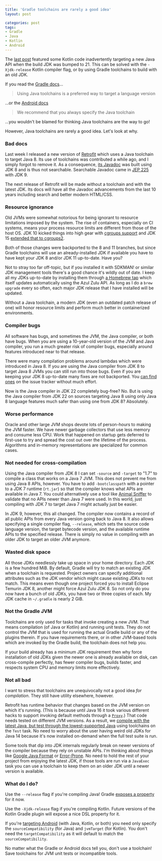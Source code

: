 ```yaml
---
title: 'Gradle toolchains are rarely a good idea'
layout: post

categories: post
tags:
- Gradle
- Java
- Kotlin
- Android
---
```


The [last post](/kotlins-jdk-release-compatibility-flag/) featured some Kotlin code inadvertently targeting a new Java API when the build JDK was bumped to 21. This can be solved with the `-Xjdk-release` Kotlin compiler flag, or by using Gradle toolchains to build with an old JDK.

If you read the [Gradle docs](https://docs.gradle.org/current/userguide/building_java_projects.html#sec:java_cross_compilation)...

> Using Java toolchains is a preferred way to target a language version

...or the [Android docs](https://developer.android.com/build/jdks#toolchain)

> We recommend that you always specify the Java toolchain

...you wouldn't be blamed for thinking Java toolchains are the way to go!

However, Java toolchains are rarely a good idea. Let's look at why.

### Bad docs

Last week I released a new version of [Retrofit](https://github.com/square/retrofit) which uses a Java toolchain to target Java 8. Its use of toolchains was contributed a while ago, and I simply forgot to remove it. As a consequence, [its Javadoc](https://square.github.io/retrofit/2.x/retrofit/) was built using JDK 8 and is thus not searchable. Searchable Javadoc came in [JEP 225](https://openjdk.org/jeps/225) with JDK 9.

The next release of Retrofit will be made without a toolchain and with the latest JDK. Its docs will have all the Javadoc advancements from the last 10 years including search and better modern HTML/CSS.

### Resource ignorance

Old JVMs were somewhat notorious for being ignorant to resource limitations imposed by the system. The rise of containers, especially on CI systems, means your process resource limits are different from those of the host OS. JDK 10 kicked things into high gear with [cgroups support](https://bugs.openjdk.org/browse/JDK-8146115) and JDK 15 [extended that to cgroups2](https://bugs.openjdk.org/browse/JDK-8230305).

Both of those changes were backported to the 8 and 11 branches, but since Gradle toolchains will use an already-installed JDK if available you have to have kept your JDK 8 and/or JDK 11 up-to-date. Have you?

Not to stray too far off-topic, but if you installed it with SDKMAN! or similar JDK management tools there's a good chance it's wildly out of date. I keep all my JDKs up-to-date by installing them through [a Homebrew tap](https://github.com/mdogan/homebrew-zulu) which itself updates automatically using the Azul Zulu API. As long as I do a `brew upgrade` every so often, each major JDK release that I have installed will be updated.

Without a Java toolchain, a modern JDK (even an outdated patch release of one) will honor resource limits and perform much better in containerized environments.

### Compiler bugs

All software has bugs, and sometimes the JVM, the Java compiler, or both have bugs. When you are using a 10-year-old version of the JVM and Java compiler, you run a much greater risk of compiler bugs, especially around features introduced near to that release.

There were many compilation problems around lambdas which were introduced in Java 8. If you are using the Java compiler from JDK 8 to target Java 8 JVMs you can still run into those bugs. Even if you are keeping your JDK 8 up-to-date many fixes are not backported. You [can find ones](https://bugs.openjdk.org/browse/JDK-8182401) on the issue tracker without much effort.

Now is the Java compiler in JDK 22 completely bug-free? No. But is using the Java compiler from JDK 22 on sources targeting Java 8 using only Java 8 language features much safer than using one from JDK 8? Absolutely.

### Worse performance

Oracle and other large JVM shops devote lots of person-hours to making the JVM faster. We have newer garbage collectors that use less memory and consume less CPU. Work that happened on startup gets deferred to first-use to try and spread the cost out over the lifetime of the process. Algorithms and in-memory representations are specialized for common cases.

### Not needed for cross-compilation

Using the Java compiler from JDK 8 I can set `-source` and `-target` to "1.7" to compile a class that works on a Java 7 JVM. This does not prevent me from using Java 8 APIs, however. You have to add `-bootclasspath` with a pointer to a JDK 7 runtime (`rt.jar`) so that the compiler knows what APIs are available in Java 7. You could alternatively use a tool like [Animal Sniffer](https://www.mojohaus.org/animal-sniffer/) to validate that no APIs newer than Java 7 were used. In this world, just compiling with JDK 7 to target Java 7 might actually just be easier.

In JDK 9, however, this all changed. The compiler now contains a record of all public APIs from every Java version going back to Java 8. It also allows specifying a single compiler flag, `--release`, which sets the source code language version, the target bytecode version, and the available runtime APIs to the specified release. There is simply no value in compiling with an older JDK to target an older JVM anymore.

### Wasted disk space

All those JDKs needlessly take up space in your home directory. Each JDK is a few hundred MiB. By default, Gradle will try to match an existing JDK when a toolchain is requested. Project owners can specify additional attributes such as the JDK vendor which might cause existing JDKs to not match. This means even though one project forced you to install Eclipse Temurin JDK 8, another might force Azul Zulu JDK 8. So not only do you now have a bunch of old JDKs, you have two or three copies of each. My JDK cache in `~/.gradle` is nearly 2 GiB.

### Not the Gradle JVM

Toolchains are only used for tasks that invoke creating a new JVM. That means compilation (of Java or Kotlin) and running unit tests. They do not control the JVM that is used for running the actual Gradle build or any of the plugins therein. If you have requirements there, or in other JVM-based tools which are invoked by the Gradle build, the toolchain does not help you.

If your build already has a minimum JDK requirement then why force installation of old JDKs given the newer one is already available on disk, can cross-compile perfectly, has fewer compiler bugs, builds faster, and respects system CPU and memory limits more effectively. 

### Not all bad

I want to stress that toolchains are unequivocally not a good idea _for compilation_. They still have utility elsewhere, however.

Retrofit has runtime behavior that changes based on the JVM version on which it's running. (This is because until Java 16 it took various different hacks to support invoking default methods through a [`Proxy`](https://docs.oracle.com/en%2Fjava%2Fjavase%2F22%2Fdocs%2Fapi%2F%2F/java.base/java/lang/reflect/Proxy.html).) That code needs tested on different JVM versions. As a result, we [compile with the latest Java, but test through the lowest-supported Java](/build-on-latest-java-test-through-lowest-java/) using toolchains on the `Test` task. No need to worry about the user having weird old JDKs for Java 14 because it's now installed on-demand when the full test suite is run.

Some tools that dip into JDK internals regularly break on newer versions of the compiler because they rely on unstable APIs. I'm thinking about things like [Google Java Format](https://github.com/google/google-java-format) or [Error-Prone](https://errorprone.info/). No need to hold the rest of your project from enjoying the latest JDK, if those tools are run via a `JavaExec` task you can use a toolchain to keep them on an older JDK until a newer version is available.

### What do I do?

Use the `--release` flag if you're compiling Java! Gradle [exposes a property](https://docs.gradle.org/current/dsl/org.gradle.api.tasks.compile.CompileOptions.html#org.gradle.api.tasks.compile.CompileOptions:release) for it now.

Use the `-Xjdk-release` flag if you're compiling Kotlin. Future versions of the Kotlin Gradle plugin will expose a nice DSL property for it.

If you're [targeting Android](https://developer.android.com/build/jdks#target-compat) (with Java, Kotlin, or both) you need only specify the `sourceCompatibility` (for Java) and `jvmTarget` (for Kotlin). You don't need the `targetCompatibility` as it will default to match the `sourceCompatibility`.

No matter what the Gradle or Android docs tell you, don't use a toolchain! Save toolchains for JVM unit tests or incompatible tools.
